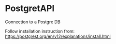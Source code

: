 # PostgretAPI
Connection to a Postgre DB

Follow installation instruction from: https://postgrest.org/en/v12/explanations/install.html
